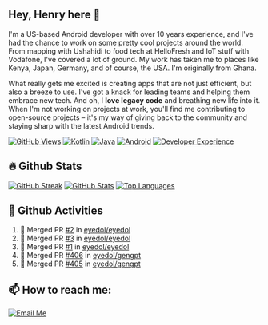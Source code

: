 ## Hey, Henry here 👋

<!-- About me -->
I'm a US-based Android developer with over 10 years experience, and I've had the chance to work on some pretty cool projects around the world. From mapping with Ushahidi to food tech at HelloFresh and IoT stuff with Vodafone, I've covered a lot of ground. My work has taken me to places like Kenya, Japan, Germany, and of course, the USA. I'm originally from Ghana.

What really gets me excited is creating apps that are not just efficient, but also a breeze to use. I've got a knack for leading teams and helping them embrace new tech. And oh, I **love legacy code** and breathing new life into it. When I'm not working on projects at work, you'll find me contributing to open-source projects – it's my way of giving back to the community and staying sharp with the latest Android trends.

[![GitHub Views](https://komarev.com/ghpvc/?username=eyedol&style=for-the-badge&color=FAD230)][1]
[![Kotlin](https://img.shields.io/badge/Kotlin-♥-blue?logo=kotlin&style=for-the-badge&color=DF2FA7)][1]
[![Java](https://img.shields.io/badge/Java-♥-blue?logo=java&style=for-the-badge&color=007396)][1]
[![Android](https://img.shields.io/badge/Android-♥-blue?logo=android&style=for-the-badge&color=3DDC84)][1]
[![Developer Experience](https://img.shields.io/badge/Developer%20Experience-♥-blue?logo=github&style=for-the-badge&color=red)][1]


## 🔥 Github Stats

[![GitHub Streak](https://streak-stats.demolab.com?user=eyedol&theme=android-dark&hide_border=true&background=00000000)](https://git.io/streak-stats)
[![GitHub Stats](https://github-readme-stats.vercel.app/api?username=eyedol&hide_title=true&count_private=true&show_icons=true&theme=android-dark&bg_color=00000000&text_color=4cbc8a&hide_border=true)][1]
[![Top Languages](https://github-readme-stats.vercel.app/api/top-langs/?username=eyedol&hide_title=true&layout=compact&hide=html&theme=android-dark&bg_color=00000000&text_color=4cbc8a&hide_border=true)][1]

## 💾 Github Activities

<!--START_SECTION:activity-->
1. 🎉 Merged PR [#2](https://github.com/eyedol/eyedol/pull/2) in [eyedol/eyedol](https://github.com/eyedol/eyedol)
2. 🎉 Merged PR [#3](https://github.com/eyedol/eyedol/pull/3) in [eyedol/eyedol](https://github.com/eyedol/eyedol)
3. 🎉 Merged PR [#1](https://github.com/eyedol/eyedol/pull/1) in [eyedol/eyedol](https://github.com/eyedol/eyedol)
4. 🎉 Merged PR [#406](https://github.com/eyedol/gengpt/pull/406) in [eyedol/gengpt](https://github.com/eyedol/gengpt)
5. 🎉 Merged PR [#405](https://github.com/eyedol/gengpt/pull/405) in [eyedol/gengpt](https://github.com/eyedol/gengpt)
<!--END_SECTION:activity-->

## 📫 How to reach me:
[![Email Me](https://img.shields.io/badge/henry@addhen%20-.org-blue?logo=gmail&style=for-the-badge&color=0A84FF)][2]
<!--
**eyedol/eyedol** is a ✨ _special_ ✨ repository because its `README.md` (this file) appears on your GitHub profile.

Here are some ideas to get you started:

- 🔭 I’m currently working on ...
- 🌱 I’m currently learning ...
- 👯 I’m looking to collaborate on ...
- 🤔 I’m looking for help with ...
- 💬 Ask me about ...
- 📫 How to reach me: ...
- 😄 Pronouns: ...
- ⚡ Fun fact: ...
-->

<!-- Links --->
[1]: https://github.com/eyedol
[2]: mailto:henry[at]addhen[dot]org